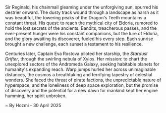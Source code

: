 
Sir Reginald, his chainmail gleaming under the unforgiving sun, spurred his destrier onward.  The dusty track wound through a landscape as harsh as it was beautiful, the towering peaks of the Dragon's Teeth mountains a constant threat.  His quest: to reach the mythical city of Eldoria, rumored to hold the lost secrets of the ancients.  Bandits, treacherous passes, and the ever-present hunger were his constant companions, but the lure of Eldoria, and the glory awaiting its discoverer, fueled his every step.  Each sunrise brought a new challenge, each sunset a testament to his resilience.

Centuries later, Captain Eva Rostova piloted her starship, the *Stardust Drifter*, through the swirling nebula of Xylos.  Her mission: to chart the unexplored sectors of the Andromeda Galaxy, seeking habitable planets for humanity's expanding reach.  Warp jumps hurled her across unimaginable distances, the cosmos a breathtaking and terrifying tapestry of celestial wonders.  She faced the threat of pirate factions, the unpredictable nature of hyperspace, and the loneliness of deep space exploration, but the promise of discovery and the potential for a new dawn for mankind kept her engine humming, her spirit unbroken.

~ By Hozmi - 30 April 2025

